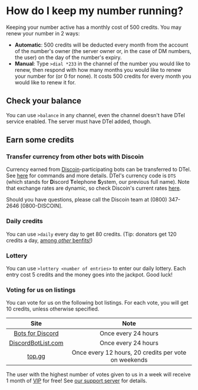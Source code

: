# How do I keep my number running?
Keeping your number active has a monthly cost of 500 credits. You may renew your number in 2 ways:

* **Automatic**: 500 credits will be deducted every month from the account of the number's owner (the server owner or, in the case of DM numbers, the user) on the day of the number's expiry.
* **Manual**: Type `>dial *233` in the channel of the number you would like to renew, then respond with how many months you would like to renew your number for (or 0 for none). It costs 500 credits for every month you would like to renew it for.

## Check your balance
You can use `>balance` in any channel, even the channel doesn't have DTel service enabled. The server must have DTel added, though.

## Earn some credits
### Transfer currency from other bots with Discoin
Currency earned from [Discoin](https://discoin.gitbook.io)-participating bots can be transferred to DTel. See [here](https://discoin.gitbook.io/docs/users-guide) for commands and more details. DTel's currency code is `DTS` (which stands for **D**iscord **T**elephone **S**ystem, our previous full name). Note that exchange rates are dynamic, so check Discoin's current rates [here](https://dash.discoin.zws.im/#/currencies).

Should you have questions, please call the Discoin team at (0800) 347-2646 [0800-DISCOIN].

### Daily credits
You can use `>daily` every day to get 80 credits. (Tip: donators get 120 credits a day, [among *other* benfits!](./VIP-Numbers))

### Lottery
You can use `>lottery <number of entries>` to enter our daily lottery. Each entry cost 5 credits and the money goes into the jackpot. Good luck!

### Voting for us on listings
You can vote for us on the following bot listings. For each vote, you will get 10 credits, unless otherwise specified.

| Site | Note |
| :--: | :--: |
| [Bots for Discord](https://botsfordiscord.com/bots/377609965554237453/vote) | Once every 24 hours |
| [DiscordBotList.com](https://discordbotlist.com/bots/377609965554237453/upvote) | Once every 24 hours |
| [top.gg](https://top.gg/bot/377609965554237453/vote) | Once every 12 hours, 20 credits per vote on weekends |


The user with the highest number of votes given to us in a week will receive 1 month of [VIP](./VIP-Numbers) for free! See [our support server](https://discord.gg/RN7pxrB) for details.

<script data-goatcounter="https://dtel.goatcounter.com/count"
        async src="//gc.zgo.at/count.js"></script>
